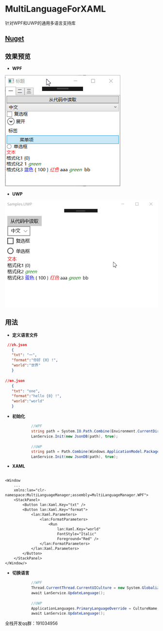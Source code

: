 # MultiLanguageForXAML
针对WPF和UWP的通用多语言支持库

## [Nuget](https://www.nuget.org/packages/MultiLanguageForXAML/)

## 效果预览
* **WPF**

![steup](https://raw.githubusercontent.com/DaZiYuan/MultiLanguageForXAML/master/screenshots/WPF.gif)


* **UWP**

![steup](https://github.com/DaZiYuan/MultiLanguageForXAML/blob/master/screenshots/UWP.gif?raw=true)

## 用法

* **定义语言文件**
 ```json
  //zh.json
    {
    "txt": "一",
    "format":"你好 {0} !",
    "world":"世界"
    }

//en.json
    {
    "txt": "one",
    "format":"hello {0} !",
    "world":"world"
    }

 ```
* **初始化**
```csharp
            //WPF
            string path = System.IO.Path.Combine(Environment.CurrentDirectory, "Languages");
            LanService.Init(new JsonDB(path), true);
            
            //UWP
            string path = Path.Combine(Windows.ApplicationModel.Package.Current.InstalledLocation.Path, "Languages");
            LanService.Init(new JsonDB(path), true);
```

* **XAML**
```XAML

<Window
    ...
    xmlns:lan="clr-namespace:MultiLanguageManager;assembly=MultiLanguageManager.WPF">
    <StackPanel>
        <Button lan:Xaml.Key="txt" />
        <Button lan:Xaml.Key="format">
            <lan:Xaml.Parameters>
                <lan:FormatParameters>
                    <Run
                        lan:Xaml.Key="world"
                        FontStyle="Italic"
                        Foreground="Red" />
                </lan:FormatParameters>
            </lan:Xaml.Parameters>
        </Button>
    </StackPanel>
</Window/>

```
* **切换语言**
```csharp
            //WPF
            Thread.CurrentThread.CurrentUICulture = new System.Globalization.CultureInfo(CultureName);
            await LanService.UpdateLanguage();
            
            //UWP
            ApplicationLanguages.PrimaryLanguageOverride = CultureName;
            await LanService.UpdateLanguage();
```

全栈开发qq群：191034956
